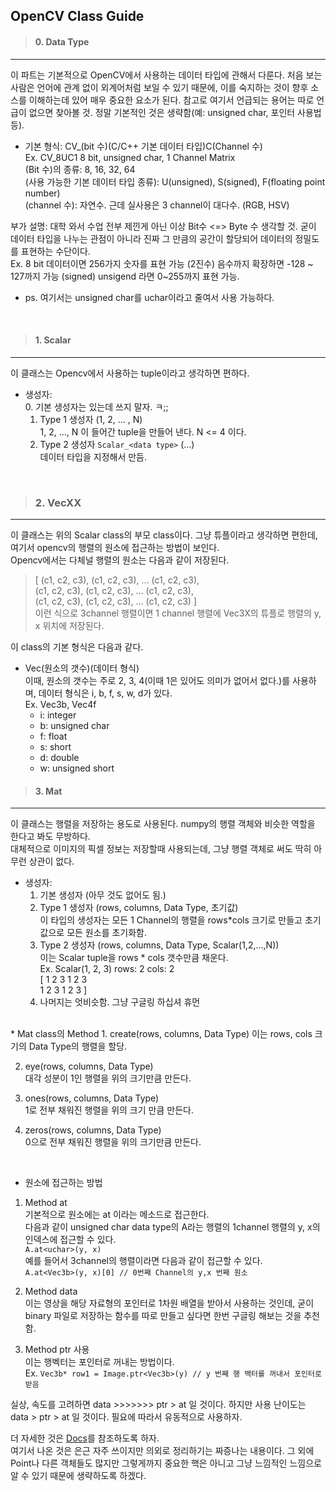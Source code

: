 ## OpenCV Class Guide

> #### 0. Data Type
-----------------------------------
이 파트는 기본적으로 OpenCV에서 사용하는 데이터 타입에 관해서 다룬다. 처음 보는 사람은 언어에 관계 없이 외계어처럼 보일 수 있기 때문에, 이를 숙지하는 것이 향후 소스를 이해하는데 있어 매우 중요한 요소가 된다. 참고로 여기서 언급되는 용어는 따로 언급이 없으면 찾아볼 것. 정말 기본적인 것은 생략함(예: unsigned char, 포인터 사용법 등).

* 기본 형식: CV_(bit 수)(C/C++ 기본 데이터 타입)C(Channel 수)  
  Ex. CV_8UC1 8 bit, unsigned char, 1 Channel Matrix  
  (Bit 수)의 종류: 8, 16, 32, 64  
  (사용 가능한 기본 데이터 타입 종류): U(unsigned), S(signed), F(floating point number)  
  (channel 수): 자연수. 근데 실사용은 3 channel이 대다수. (RGB, HSV)  

부가 설명: 대학 와서 수업 전부 제낀게 아닌 이상 Bit수 <=> Byte 수 생각할 것. 굳이 데이터 타입을 나누는 관점이 아니라 진짜 그 만큼의 공간이 할당되어 데이터의 정밀도를 표현하는 수단이다.  
Ex. 8 bit 데이터이면 256가지 숫자를 표현 가능 (2진수) 음수까지 확장하면 -128 ~ 127까지 가능 (signed)
unsigend 라면 0~255까지 표현 가능.

- ps. 여기서는 unsigned char를 uchar이라고 줄여서 사용 가능하다.

<br>

> #### 1. Scalar
-----------------------------------
이 클래스는 Opencv에서 사용하는 tuple이라고 생각하면 편하다.  

* 생성자:  
  0. 기본 생성자는 있는데 쓰지 말자. ㅋ;;  
  1. Type 1 생성자 (1, 2, ... , N)  
     1, 2, ..., N 이 들어간 tuple을 만들어 낸다. N <= 4 이다.  
  2. Type 2 생성자 ``Scalar_<data type>`` (...)  
     데이터 타입을 지정해서 만듬.  

<br>

> ### 2. VecXX
-----------------------------------
이 클래스는 위의 Scalar class의 부모 class이다. 그냥 튜플이라고 생각하면 편한데, 여기서 opencv의 행렬의 원소에 접근하는 방법이 보인다.  
Opencv에서는  다체널 행렬의 원소는 다음과 같이 저장된다.  

> [ (c1, c2, c3), (c1, c2, c3), ... (c1, c2, c3),  
>   (c1, c2, c3), (c1, c2, c3), ... (c1, c2, c3),  
>   (c1, c2, c3), (c1, c2, c3), ... (c1, c2, c3) ]  
이런 식으로 3channel 행렬이면 1 channel 행렬에 Vec3X의 튜플로 행렬의 y, x 위치에 저장된다.  

이 class의 기본 형식은 다음과 같다.  
* Vec(원소의 갯수)(데이터 형식)  
  이때, 원소의 갯수는 주로 2, 3, 4(이때 1은 있어도 의미가 없어서 없다.)를 사용하며, 데이터 형식은 i, b, f, s, w, d가 있다.  
  Ex. Vec3b, Vec4f  
  * i: integer
  * b: unsigned char
  * f: float
  * s: short
  * d: double
  * w: unsigned short

> #### 3. Mat
-----------------------------------
이 클래스는 행렬을 저장하는 용도로 사용된다. numpy의 행렬 객체와 비슷한 역할을 한다고 봐도 무방하다.  
대체적으로 이미지의 픽셀 정보는 저장할때 사용되는데, 그냥 행렬 객체로 써도 딱히 아무런 상관이 없다.  

* 생성자:  
  1. 기본 생성자 (아무 것도 없어도 됨.)  
  2. Type 1 생성자 (rows, columns, Data Type, 초기값)  
     이 타입의 생성자는 모든 1 Channel의 행렬을 rows*cols 크기로 만들고 초기값으로 모든 원소를 초기화함.  
  3. Type 2 생성자 (rows, columns, Data Type, Scalar(1,2,...,N))  
     이는 Scalar tuple을 rows * cols 갯수만큼 채운다.  
     Ex. Scalar(1, 2, 3) rows: 2 cols: 2  
     [ 1 2 3 1 2 3  
       1 2 3 1 2 3 ]  
  4. 나머지는 엇비슷함. 그냥 구글링 하십셔 휴먼  
<br>
* Mat class의 Method    
  1. create(rows, columns, Data Type)    
  이는 rows, cols 크기의 Data Type의 행렬을 할당.  

  2. eye(rows, columns, Data Type)  
  대각 성분이 1인 행렬을 위의 크기만큼 만든다.  

  3. ones(rows, columns, Data Type)  
  1로 전부 채워진 행렬을 위의 크기 만큼 만든다.  

  4. zeros(rows, columns, Data Type)  
  0으로 전부 채워진 행렬을 위의 크기만큼 만든다.  
<br>

* 원소에 접근하는 방법  
1. Method at  
   기본적으로 원소에는 at 이라는 메소드로 접근한다.  
   다음과 같이 unsigned char data type의 A라는 행렬의 1channel 행렬의 y, x의 인덱스에 접근할 수 있다.  
   ``A.at<uchar>(y, x)``  
   예를 들어서 3channel의 행렬이라면 다음과 같이 접근할 수 있다.  
   ``A.at<Vec3b>(y, x)[0] // 0번째 Channel의 y,x 번째 원소``  

2. Method data  
   이는 영상을 해당 자료형의 포인터로 1차원 배열을 받아서 사용하는 것인데, 굳이 binary 파일로 저장하는 함수를 따로 만들고 싶다면 한번 구글링 해보는 것을 추천함.  

3. Method ptr 사용  
   이는 행벡터는 포인터로 꺼내는 방법이다.  
   Ex. ``Vec3b* row1 = Image.ptr<Vec3b>(y) // y 번째 행 백터를 꺼내서 포인터로 받음``  

실상, 속도를 고려하면 data >>>>>>> ptr > at 일 것이다. 하지만 사용 난이도는 data > ptr > at 일 것이다. 필요에 따라서 유동적으로 사용하자.  



더 자세한 것은 [Docs](https://docs.opencv.org/3.4/dc/d84/group__core__basic.html)를 참조하도록 하자.  
여기서 나온 것은 은근 자주 쓰이지만 의외로 정리하기는 짜증나는 내용이다. 그 외에 Point나 다른 객체들도 많지만 그렇게까지 중요한 핵은 아니고 그냥 느낌적인 느낌으로 알 수 있기 때문에 생략하도록 하겠다.  
